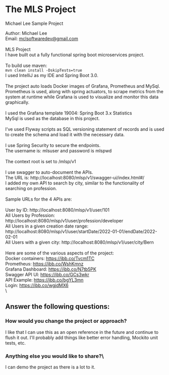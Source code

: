 # The MLS Project

Michael Lee Sample Project

Author: Michael Lee\
Email: mclsoftwaredev@gmail.com\
\
MLS Project
\
I have built out a fully functional spring boot microservices project.\
\
To build use maven:\
`mvn clean install -DskipTests=true`
\
I used IntelliJ as my IDE and Spring Boot 3.0.\
\
The project auto loads Docker images of Grafana, Prometheus and MySql.\
Prometheus is used, along with spring actuators, to scrape metrics from the system at runtime while Grafana is used to visualize and monitor this data graphically.\
\
I used the Grafana template 19004: Spring Boot 3.x Statistics
\
MySql is used as the database in this project.\
\
I've used Flyway scripts as SQL versioning statement of records and is used to create the schema and load it with the necessary data.\
\
I use Spring Security to secure the endpoints.\
The username is: mlsuser and password is mlspwd\
\
The context root is set to /mlsp/v1\
\
I use swagger to auto-document the APIs.\
The URL is: http://localhost:8080/mlsp/v1/swagger-ui/index.html#/
\
I added my own API to search by city, similar to the functionality of searching on profession.\
\
Sample URLs for the 4 APIs are:\
\
User by ID: http://localhost:8080/mlsp/v1/user/101
\
All Users by Profession: http://localhost:8080/mlsp/v1/user/profession/developer
\
All Users in a given creation date range:  http://localhost:8080/mlsp/v1/user/startDate/2022-01-01/endDate/2022-02-01
\
All Users with a given city: http://localhost:8080/mlsp/v1/user/city/Bern
\
\
Here are some of the various aspects of the project:\
Docker containers: https://ibb.co/Tvcm1TC
\
Prometheus: https://ibb.co/WshKmnz
\
Grafana Dashboard: https://ibb.co/N7tb5PK
\
Swagger API UI: https://ibb.co/GCs3wkr
\
API Example: https://ibb.co/bgYL3mn
\
Login: https://ibb.co/wgjdMX6
\
\
## Answer the following questions:

### How would you change the project or approach?
  I like that I can use this as an open reference in the future and continue to flush it out. I'll probably add things like better error handling, Mockito unit tests, etc.

### Anything else you would like to share?\
  I can demo the project as there is a lot to it.